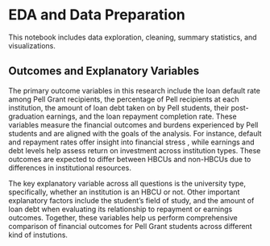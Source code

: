 # EDA and Data Preparation

This notebook includes data exploration, cleaning, summary statistics, and visualizations.

## Outcomes and Explanatory Variables

The primary outcome variables in this research include the loan default rate among Pell Grant recipients, the percentage of Pell recipients at each institution, the amount of loan debt taken on by Pell students, their post-graduation earnings, and the loan repayment completion rate. These variables measure the financial outcomes and burdens experienced by Pell students and are aligned with the goals of the analysis. For instance, default and repayment rates offer insight into financial stress , while earnings and debt levels help assess return on investment across institution types. These outcomes are expected to differ between HBCUs and non-HBCUs due to differences in institutional resources.

The key explanatory variable across all questions is the university type, specifically, whether an institution is an HBCU or not. Other important explanatory factors include the student’s field of study, and the amount of loan debt when evaluating its relationship to repayment or earnings outcomes. Together, these variables help us perform comprehensive comparison of financial outcomes for Pell Grant students across different kind of instutions.
